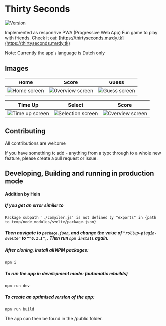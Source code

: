 # Thirty Seconds
[![Version](https://badgen.net/github/release/themardy/ThirtySeconds)](https://github.com/TheMardy/ThirtySeconds/releases)

Implemented as responsive PWA (Progressive Web App)
Fun game to play with friends.
Check it out: [https://thirtyseconds.mardy.tk](https://thirtyseconds.mardy.tk)

Note: Currently the app's language is Dutch only

## Images
Home                        |           Score         |     Guess   |
:-------------------------:|:-------------------------:|:------------:
![](https://raw.githubusercontent.com/TheMardy/ThirtySeconds/master/images/Home.png "Home screen") | ![](https://raw.githubusercontent.com/TheMardy/ThirtySeconds/master/images/Overview.png "Overview screen") | ![](https://raw.githubusercontent.com/TheMardy/ThirtySeconds/master/images/Guess.png "Guess screen")

Time Up                        |           Select         |     Score   |
:-------------------------:|:-------------------------:|:------------:
![](https://raw.githubusercontent.com/TheMardy/ThirtySeconds/master/images/TimeUp.png "Time up screen") | ![](https://raw.githubusercontent.com/TheMardy/ThirtySeconds/master/images/SelectionScreen.png "Selection screen") | ![](https://raw.githubusercontent.com/TheMardy/ThirtySeconds/master/images/Overview2.png "Overview screen")


## Contributing
All contributions are welcome

If you have something to add - anything from a typo through to a whole new feature, please create a pull request or issue.
 
## Developing, Building and running in production mode

#### Addition by Hein
##### If you get an error similar to 
```
Package subpath './compiler.js' is not defined by "exports" in {path to temp/node_modules/svelte/package.json}
```
##### Then navigate to ```package.json```, and change the value of ```"rollup-plugin-svelte"``` to ```"^6.1.1",```. Then run ```npm install``` again.

##### After cloning, install all NPM packages:
```bash
npm i
```

##### To run the app in development mode: (automatic rebuilds)
```bash
npm run dev
```

##### To create an optimised version of the app:

```bash
npm run build
```
The app can then be found in the /public folder.
